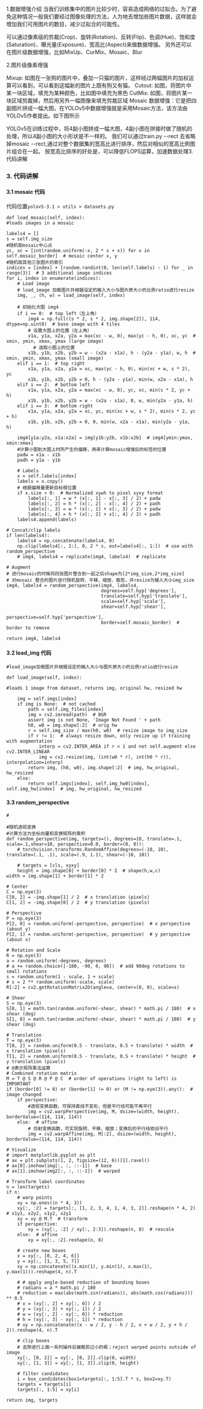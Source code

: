 1.数据增强介绍
当我们训练集中的图片比较少时，容易造成网络的过拟合。为了避免这种情况一般我们要经过图像处理的方法，人为地去增加些图片数据，这样就会增加我们可用图片的数目，减少过拟合的可能性。

可以通过像素级的剪裁(Crop)、旋转(Rotation)、反转(Flip)、色调(Hue)、饱和度(Saturation)、曝光量(Exposure)、宽高比(Aspect)来做数据增强。
另外还可以在图片级数据增强，比如MixUp、CurMix、Mosaic、Blur

2.图片级像素增强


Mixup: 如图在一张狗的图片中，叠加一只猫的图片，这样经过两幅图片的加权运算可以看到，可以看到这幅新的图片上既有狗又有猫。
Cutout: 如图，将图片中某一块区域，填充为某种颜色，比如图中填充为黑色
CutMix: 如图，将图片某一块区域剪裁掉，然后用另外一幅图像来填充剪裁区域
Mosaic 数据增强：它是把四副图片拼成一幅大图，在YOLOv5中数据增强就是采用Mosaic方法，该方法由YOLOv5作者提出。如下图所示

YOLOv5在训练过程中，将4副小图拼成一幅大图，4副小图在拼接时做了随机的处理，所以4副小图的大小形状是不一样的。
我们可以通过train.py --rect 去省略掉mosaic
--rect,通过对整个数据集的宽高比进行排序，然后对相似的宽高比例图片组合在一起。
按宽高比排序的好处是，可以降低FLOPS运算，加速数据处理3. 代码讲解

### 3. 代码讲解

#### 3.1 mosaic 代码

代码位置`yolov5-3.1 > utils > datasets.py`



    def load_mosaic(self, index): 
    #loads images in a mosaic
    
    labels4 = []
    s = self.img_size
    #随机取mosaic中心点
    yc, xc = [int(random.uniform(-x, 2 * s + x)) for x in self.mosaic_border]  # mosaic center x, y
    #随机取其他三张图片的索引
    indices = [index] + [random.randint(0, len(self.labels) - 1) for _ in range(3)]  # 3 additional image indices
    for i, index in enumerate(indices):
        # Load image
        # load_image 加载图片并根据设定的输入大小与图片原大小的比例ratio进行resize
        img, _, (h, w) = load_image(self, index)
    
        # 初始化大图 img4
        if i == 0:  # top left（左上角）
            img4 = np.full((s * 2, s * 2, img.shape[2]), 114, dtype=np.uint8)  # base image with 4 tiles
            # 设置大图上的位置（左上角）
            x1a, y1a, x2a, y2a = max(xc - w, 0), max(yc - h, 0), xc, yc  # xmin, ymin, xmax, ymax (large image)
              # 选取小图上的位置
            x1b, y1b, x2b, y2b = w - (x2a - x1a), h - (y2a - y1a), w, h  # xmin, ymin, xmax, ymax (small image)
        elif i == 1:  # top right
            x1a, y1a, x2a, y2a = xc, max(yc - h, 0), min(xc + w, s * 2), yc
            x1b, y1b, x2b, y2b = 0, h - (y2a - y1a), min(w, x2a - x1a), h
        elif i == 2:  # bottom left
            x1a, y1a, x2a, y2a = max(xc - w, 0), yc, xc, min(s * 2, yc + h)
            x1b, y1b, x2b, y2b = w - (x2a - x1a), 0, w, min(y2a - y1a, h)
        elif i == 3:  # bottom right
            x1a, y1a, x2a, y2a = xc, yc, min(xc + w, s * 2), min(s * 2, yc + h)
            x1b, y1b, x2b, y2b = 0, 0, min(w, x2a - x1a), min(y2a - y1a, h)
    
        img4[y1a:y2a, x1a:x2a] = img[y1b:y2b, x1b:x2b]  # img4[ymin:ymax, xmin:xmax]
        #计算小图到大图上时所产生的偏移，用来计算mosaic增强后的标签的位置
        padw = x1a - x1b
        padh = y1a - y1b
    
        # Labels
        x = self.labels[index]  
        labels = x.copy()
        # 根据偏移量更新目标框位置
        if x.size > 0:  # Normalized xywh to pixel xyxy format
            labels[:, 1] = w * (x[:, 1] - x[:, 3] / 2) + padw
            labels[:, 2] = h * (x[:, 2] - x[:, 4] / 2) + padh
            labels[:, 3] = w * (x[:, 1] + x[:, 3] / 2) + padw
            labels[:, 4] = h * (x[:, 2] + x[:, 4] / 2) + padh
        labels4.append(labels)
    
    # Concat/clip labels
    if len(labels4):
        labels4 = np.concatenate(labels4, 0)
        np.clip(labels4[:, 1:], 0, 2 * s, out=labels4[:, 1:])  # use with random_perspective
        # img4, labels4 = replicate(img4, labels4)  # replicate
    
    # Augment
    # 进行mosaic的时候将四张图片整合到一起之后shape为[2*img_size,2*img_size]
    # 对mosaic 整合的图片进行随机旋转、平移、缩放、裁剪，并resize为输入大小img_size
    img4, labels4 = random_perspective(img4, labels4,
                                       degrees=self.hyp['degrees'],
                                       translate=self.hyp['translate'],
                                       scale=self.hyp['scale'],
                                       shear=self.hyp['shear'],
                                       perspective=self.hyp['perspective'],
                                       border=self.mosaic_border)  # border to remove
    
    return img4, labels4

#### 3.2 load_img 代码

```
#load_image加载图片并根据设定的输入大小与图片原大小的比例ratio进行resize

def load_image(self, index):

#loads 1 image from dataset, returns img, original hw, resized hw

​    img = self.imgs[index]
​    if img is None:  # not cached
​        path = self.img_files[index]
​        img = cv2.imread(path)  # BGR
​        assert img is not None, 'Image Not Found ' + path
​        h0, w0 = img.shape[:2]  # orig hw
​        r = self.img_size / max(h0, w0)  # resize image to img_size
​        if r != 1:  # always resize down, only resize up if training with augmentation
​            interp = cv2.INTER_AREA if r < 1 and not self.augment else cv2.INTER_LINEAR
​            img = cv2.resize(img, (int(w0 * r), int(h0 * r)), interpolation=interp)
​        return img, (h0, w0), img.shape[:2]  # img, hw_original, hw_resized
​    else:
​        return self.imgs[index], self.img_hw0[index], self.img_hw[index]  # img, hw_original, hw_resized
```



#### 3.3 random_perspective


    # 

    #随机透视变换
    #计算方法为坐标向量和变换矩阵的乘积
    def random_perspective(img, targets=(), degrees=10, translate=.1, scale=.1,shear=10, perspective=0.0, border=(0, 0)):
        # torchvision.transforms.RandomAffine(degrees=(-10, 10), translate=(.1, .1), scale=(.9, 1.1), shear=(-10, 10))
    
        # targets = [cls, xyxy]
        height = img.shape[0] + border[0] * 2  # shape(h,w,c)
    width = img.shape[1] + border[1] * 2
    
    # Center
    C = np.eye(3)
    C[0, 2] = -img.shape[1] / 2  # x translation (pixels)
    C[1, 2] = -img.shape[0] / 2  # y translation (pixels)
    
    # Perspective
    P = np.eye(3)
    P[2, 0] = random.uniform(-perspective, perspective)  # x perspective (about y)
    P[2, 1] = random.uniform(-perspective, perspective)  # y perspective (about x)
    
    # Rotation and Scale
    R = np.eye(3)
    a = random.uniform(-degrees, degrees)
    # a += random.choice([-180, -90, 0, 90])  # add 90deg rotations to small rotations
    s = random.uniform(1 - scale, 1 + scale)
    # s = 2 ** random.uniform(-scale, scale)
    R[:2] = cv2.getRotationMatrix2D(angle=a, center=(0, 0), scale=s)
    
    # Shear
    S = np.eye(3)
    S[0, 1] = math.tan(random.uniform(-shear, shear) * math.pi / 180)  # x shear (deg)
    S[1, 0] = math.tan(random.uniform(-shear, shear) * math.pi / 180)  # y shear (deg)
    
    # Translation
    T = np.eye(3)
    T[0, 2] = random.uniform(0.5 - translate, 0.5 + translate) * width  # x translation (pixels)
    T[1, 2] = random.uniform(0.5 - translate, 0.5 + translate) * height  # y translation (pixels)
    # @表示矩阵乘法运算
    # Combined rotation matrix
    M = T @ S @ R @ P @ C  # order of operations (right to left) is IMPORTANT
    if (border[0] != 0) or (border[1] != 0) or (M != np.eye(3)).any():  # image changed
        if perspective:
            #透视变换函数，可保持直线不变形，但是平行线可能不再平行
            img = cv2.warpPerspective(img, M, dsize=(width, height), borderValue=(114, 114, 114))
        else:  # affine
            # 仿射变换函数，可实现旋转、平移、缩放；变换后的平行线依旧平行
            img = cv2.warpAffine(img, M[:2], dsize=(width, height), borderValue=(114, 114, 114))
    
    # Visualize
    # import matplotlib.pyplot as plt
    # ax = plt.subplots(1, 2, figsize=(12, 6))[1].ravel()
    # ax[0].imshow(img[:, :, ::-1])  # base
    # ax[1].imshow(img2[:, :, ::-1])  # warped
    
    # Transform label coordinates
    n = len(targets)
    if n:
        # warp points
        xy = np.ones((n * 4, 3))
        xy[:, :2] = targets[:, [1, 2, 3, 4, 1, 4, 3, 2]].reshape(n * 4, 2)  # x1y1, x2y2, x1y2, x2y1
        xy = xy @ M.T  # transform
        if perspective:
            xy = (xy[:, :2] / xy[:, 2:3]).reshape(n, 8)  # rescale
        else:  # affine
            xy = xy[:, :2].reshape(n, 8)
    
        # create new boxes
        x = xy[:, [0, 2, 4, 6]]
        y = xy[:, [1, 3, 5, 7]]
        xy = np.concatenate((x.min(1), y.min(1), x.max(1), y.max(1))).reshape(4, n).T
    
        # # apply angle-based reduction of bounding boxes
        # radians = a * math.pi / 180
        # reduction = max(abs(math.sin(radians)), abs(math.cos(radians))) ** 0.5
        # x = (xy[:, 2] + xy[:, 0]) / 2
        # y = (xy[:, 3] + xy[:, 1]) / 2
        # w = (xy[:, 2] - xy[:, 0]) * reduction
        # h = (xy[:, 3] - xy[:, 1]) * reduction
        # xy = np.concatenate((x - w / 2, y - h / 2, x + w / 2, y + h / 2)).reshape(4, n).T
    
        # clip boxes
        # 去除进行上面一系列操作后被裁剪过小的框；reject warped points outside of image
        xy[:, [0, 2]] = xy[:, [0, 2]].clip(0, width)
        xy[:, [1, 3]] = xy[:, [1, 3]].clip(0, height)
    
        # filter candidates
        i = box_candidates(box1=targets[:, 1:5].T * s, box2=xy.T)
        targets = targets[i]
        targets[:, 1:5] = xy[i]
    
    return img, targets